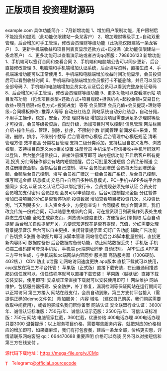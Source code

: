 # 正版项目 投资理财源码

<br>    example.com  具体功能简介：    7月新增功能  1、增加用户限制功能，用户限制后不能投资和提现（此功能仅限建站一条龙客户）    2、增加理财等级手工+自动双重管理，后台增加可手工管理，修改会员理财等级功能（此功能仅限建站一条龙客户）    3、更新手机端收益和项目列表页显示还款方式+已投满（此功能仅限建站一条龙客户）    4、更多功能可以查看演示站或者咨询qq客服：798606123    新增功能  1、手机端可以签订合同和查看合同    2、手机端和电脑端公告可以同步更新，后台直接修改管理    3、电脑端和手机端增加认证系统，后台填写资料，直接生成    4、手机端递增功能可以正常使用    5、手机端和电脑端增加收益时间功能显示，会员投资后可以看到收益时间    6、手机端和电脑端增加会员银行卡不能删除，并且可以显示全部号码    7、手机端和电脑端增加会员实名认证后会员可以看到完整身份证号码    8、后台增加可手工管理，修改会员理财等级功能    9、更多功能可以查看演示站    项目发布功能  （包含项目类型+还款方式+项目规模+担保机构+起投金额+交易日化收益+项目期限+结息方式+投资进度）等等    会员管理  会员充值+会员提现+理财等级+合同模板修改+推荐人等等    自动分红结息  网站系统自动分红结息，自动分佣，不用手工操作，稳定，安全，方便    理财等级  增加投资项目需要满足多少理财等级才可投资，会员等级投资后，自动升级，添加项目时可以控制!    信息管理  网站栏目介绍+操作热点，管理，删除，排序，不限制个数    新闻管理  新闻发布+采集，管理，删除，排序，不限制个数等    后台管理中心模版  后台管理中心模版规范 清晰 管理方便 效率更高    分类栏目管理  支持二级分类添加，支持栏目自定义发布、浏览权限，支持栏目自定义seo相关设置    注册登录  手机注册+短信接收+手机号码就可以登陆，后台整合短信接口，直接注册填写即可    站内短信功能  开启后客户所有提现,投资,分红等操作都会有站内短信提醒，后台可批量发送短信    会员注册赠送  会员注册赠送金额，金额后台自己控制、填写    会员签到赠送  会员每天签到赠送金额，金额后台自己控制、填写    会员推广赠送  一级会员推广系统，后台自己控制、填写赠送金额    结息模式  交易日+自然日多种结息模式，PC+手机+APP多端平台数据同步    实名认证  实名认证后可以绑定银行卡，会员提现必须先做认证    会员支付  会员增加支付密码    会员提现  会员可以申请提现，后台可控制提现金额    分红暂停  增加已投项目的分红是否暂停功能    投资数据  增加查看项目被投资几次，总投资比例，当天到期多少，出入资金多少，方便您查询！    合同模板  增加合同设置，我们改变传统一份式合同，可以随意生成新的合同，可在投资项目列表操作列表处生成    静态生成功能  全站生成静态页，浏览访问速度更快，方便搜索引擎抓取    后台自动提醒  后台增加自动提醒开关，方便您知道现在是否有提现，充值，分红需要处理    背景提示音乐  后台可以自由更换、关闭背景提示音    幻灯广告功能  辅助广告功能 广告切换 5张图 修改图片即可    js脚本管理  网站信息后台JS脚本批量控制，直接更新内容即可    数据库备份  后台数据库备份功能，防止网站数据丢失！    手机版  手机扫描二维码即可登录手机站，手机端 pc端网址同步  自动识别。    APP生成  APP第三方平台生成，与手机端和pc端网站内容同步    服务器  高防服务器（100G硬防、4G2核，）    CDN  防止ip泄露  让网站访问速度更快    app版本  直接下载就可以使用，app是放在第三方平台托管！    苹果版（正式版）直接下载安装，在设置通用描述那边信任就可以，信任该程序就可以直接下载安装！    苹果版（越狱版）直接下载安装安装，使用即可!    安卓版正常直接下载就可以安装使用即可！    网站维护  网站维护，包括服务器搭建、安全防护，补丁修复，漏洞检测等保证网站在运行期间可以正常访问    第三方接入  网站在线支付，会员自动到账，第三方支付平台接入（需提供正确的demo文件包）    附加服务：  内容    域名  （建议自己购买，我们购买需要收取中间费用），或者购买域名我们帮你备案    网站认证  安全联盟行业认证：3600/年、诚信认证标准版：750元/年、诚信认证示范版：2500元/年、可信认证标准版：750元    网站  电脑管家拦截，360拦截，优惠价格    400电话办理  400电话办理 只要3000    温馨提示：以上服务项目价格，需要哪些服务内容，就把对应的价格相应的增加即可，如果嫌麻烦，我们有打包套餐，建站一条龙全部，价格更实惠，详情请联系网站客服  qq：664470688    重要声明 价格可以商谈 另外可以对接短信和第三方在线支付 。<br>


<p style="color: red;">源代码下载地址：<a href="https://mega-file.org/vJCMq" style="color: red;">https://mega-file.org/vJCMq</a></p><p style="color: red;"><img src="https://cdn-icons-png.flaticon.com/512/2111/2111646.png" alt="Telegram Icon" style="width: 16px; vertical-align: middle; margin-right: 5px;">Telegram:<a href="https://t.me/official_sourcecode" style="color: red;">@official_sourcecode</a></p>